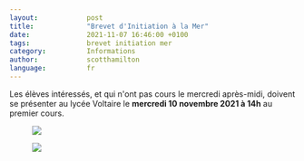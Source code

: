 ```yaml
---
layout:            post
title:             "Brevet d'Initiation à la Mer"
date:              2021-11-07 16:46:00 +0100
tags:              brevet initiation mer
category:          Informations
author:            scotthamilton
language:          fr
---
```


Les élèves intéressés, et qui n'ont pas cours le mercredi après-midi, doivent se présenter au lycée Voltaire le **mercredi 10 novembre 2021 à 14h** au premier cours.

<div class="album">
   <figure>
      <img src="{{ "/media/img/BIMer/BIMer-1.jpg" | absolute_url }}" />
   </figure>
   <figure>
      <img src="{{ "/media/img/BIMer/BIMer-2.jpg" | absolute_url }}" />
   </figure>
</div>
